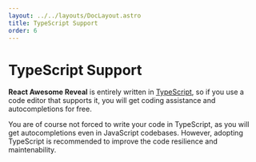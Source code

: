 ```yaml
---
layout: ../../layouts/DocLayout.astro
title: TypeScript Support
order: 6
---
```


# TypeScript Support

**React Awesome Reveal** is entirely written in [TypeScript](https://typescriptlang.org), so if you use a code editor that supports it, you will get coding assistance and autocompletions for free.

You are of course not forced to write your code in TypeScript, as you will get autocompletions even in JavaScript codebases. However, adopting TypeScript is recommended to improve the code resilience and maintenability.
